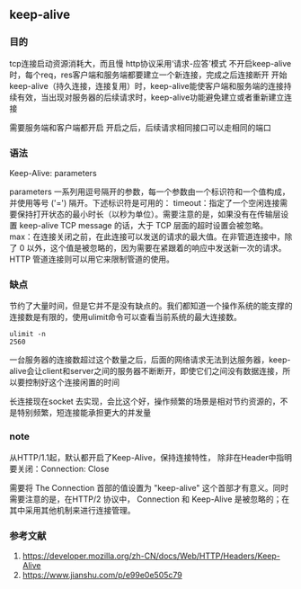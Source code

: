 ## keep-alive

### 目的
tcp连接启动资源消耗大，而且慢
http协议采用‘请求-应答’模式
不开启keep-alive时，每个req，res客户端和服务端都要建立一个新连接，完成之后连接断开
开始keep-alive（持久连接，连接复用）时，keep-alive能使客户端和服务端的连接持续有效，当出现对服务器的后续请求时，keep-alive功能避免建立或者重新建立连接

需要服务端和客户端都开启
开启之后，后续请求相同接口可以走相同的端口

### 语法
Keep-Alive: parameters

parameters
一系列用逗号隔开的参数，每一个参数由一个标识符和一个值构成，并使用等号 ('=') 隔开。下述标识符是可用的：
timeout：指定了一个空闲连接需要保持打开状态的最小时长（以秒为单位）。需要注意的是，如果没有在传输层设置 keep-alive TCP message 的话，大于 TCP 层面的超时设置会被忽略。
max：在连接关闭之前，在此连接可以发送的请求的最大值。在非管道连接中，除了 0 以外，这个值是被忽略的，因为需要在紧跟着的响应中发送新一次的请求。HTTP 管道连接则可以用它来限制管道的使用。


### 缺点
节约了大量时间，但是它并不是没有缺点的。我们都知道一个操作系统的能支撑的连接数是有限的，使用ulimit命令可以查看当前系统的最大连接数。
```
ulimit -n
2560
```
一台服务器的连接数超过这个数量之后，后面的网络请求无法到达服务器，keep-alive会让client和server之间的服务器不断断开，即使它们之间没有数据连接，所以要控制好这个连接闲置的时间

长连接现在socket 去实现，会比这个好，操作频繁的场景是相对节约资源的，不是特别频繁，短连接能承担更大的并发量

### note
从HTTP/1.1起，默认都开启了Keep-Alive，保持连接特性， 除非在Header中指明要关闭：Connection: Close

需要将 The Connection 首部的值设置为  "keep-alive" 这个首部才有意义。同时需要注意的是，在HTTP/2 协议中， Connection 和 Keep-Alive  是被忽略的；在其中采用其他机制来进行连接管理。


### 参考文献
1. https://developer.mozilla.org/zh-CN/docs/Web/HTTP/Headers/Keep-Alive
2. https://www.jianshu.com/p/e99e0e505c79